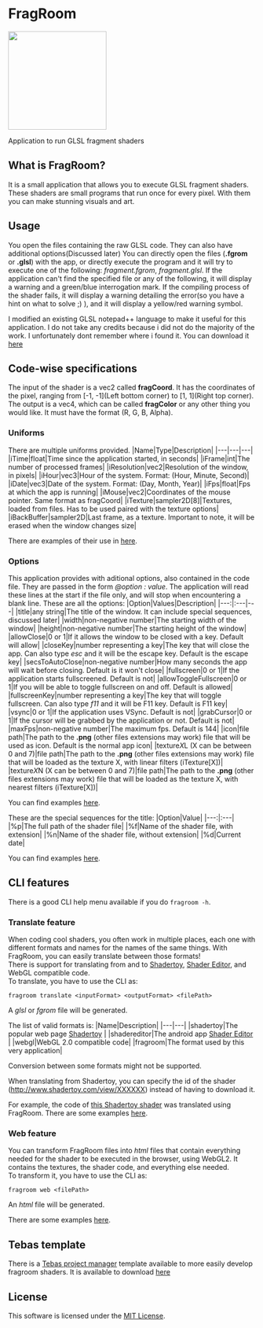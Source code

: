 # FragRoom
<img src="res/icon.png" width="200"/>

Application to run GLSL fragment shaders

## What is FragRoom?
It is a small application that allows you to execute GLSL fragment shaders. These shaders are small programs that run once for every pixel. With them you can make stunning visuals and art.

## Usage
You open the files containing the raw GLSL code. They can also have additional options(Discussed later)
You can directly open the files (**.fgrom** or **.glsl**) with the app, or directly execute the program and it will try to execute one of the following: *fragment.fgrom*, *fragment.glsl*.
If the application can't find the specified file or any of the following, it will display a warning and a green/blue interrogation mark.
If the compiling process of the shader fails, it will display a warning detailing the error(so you have a hint on what to solve ;) ), and it will display a yellow/red warning symbol.

I modified an existing GLSL notepad++ language to make it useful for this application. I do not take any credits because i did not do the majority of the work. I unfortunately dont remember where i found it. You can download it [here](./n++)

## Code-wise specifications
The input of the shader is a vec2 called **fragCoord**. It has the coordinates of the pixel, ranging from \[-1, -1\](Left bottom corner) to \[1, 1\](Right top corner).
The output is a vec4, which can be called **fragColor** or any other thing you would like. It must have the format (R, G, B, Alpha).

### Uniforms
There are multiple uniforms provided.
|Name|Type|Description|
|---|---|---|
|iTime|float|Time since the application started, in seconds|
|iFrame|int|The number of processed frames|
|iResolution|vec2|Resolution of the window, in pixels|
|iHour|vec3|Hour of the system. Format: (Hour, Minute, Second)|
|iDate|vec3|Date of the system. Format: (Day, Month, Year)|
|iFps|float|Fps at which the app is running|
|iMouse|vec2|Coordinates of the mouse pointer. Same format as fragCoord|
|iTexture|sampler2D\[8\]|Textures, loaded from files. Has to be used paired with the texture options|
|iBackBuffer|sampler2D|Last frame, as a texture. Important to note, it will be erased when the window changes size|

There are examples of their use in [here](./examples).

### Options
This application provides with aditional options, also contained in the code file. They are passed in the form *@option : value*.
The application will read these lines at the start if the file only, and will stop when encountering a blank line.
These are all the options:
|Option|Values|Description|
|---:|:---|---|
|title|any string|The title of the window. It can include special sequences, discussed later|
|width|non-negative number|The starting width of the window|
|height|non-negative number|The starting height of the window|
|allowClose|0 or 1|If it allows the window to be closed with a key. Default will allow|
|closeKey|number representing a key|The key that will close the app. Can also type *esc* and it will be the escape key. Default is the escape key|
|secsToAutoClose|non-negative number|How many seconds the app will wait before closing. Default is it won't close|
|fullscreen|0 or 1|If the application starts fullscreened. Default is not|
|allowToggleFullscreen|0 or 1|If you will be able to toggle fullscreen on and off. Default is allowed|
|fullscreenKey|number representing a key|The key that will toggle fullscreen. Can also type *f11* and it will be F11 key. Default is F11 key|
|vsync|0 or 1|If the application uses VSync. Default is not|
|grabCursor|0 or 1|If the cursor will be grabbed by the application or not. Default is not|
|maxFps|non-negative number|The maximum fps. Default is 144|
|icon|file path|The path to the **.png** (other files extensions may work) file that will be used as icon. Default is the normal app icon|
|texture*X*L (X can be between 0 and 7)|file path|The path to the **.png** (other files extensions may work) file that will be loaded as the texture X, with linear filters (iTexture\[X\])|
|texture*X*N (X can be between 0 and 7)|file path|The path to the **.png** (other files extensions may work) file that will be loaded as the texture X, with nearest filters (iTexture\[X\])|

You can find examples [here](./examples/options).

These are the special sequences for the title:
|Option|Value|
|---:|:---|
|%p|The full path of the shader file|
|%f|Name of the shader file, with extension|
|%n|Name of the shader file, without extension|
|%d|Current date|

You can find examples [here](./examples/title).

## CLI features
There is a good CLI help menu available if you do `fragroom -h`.

### Translate feature
When coding cool shaders, you often work in multiple places, each one with different formats and names for the names of the same things. With FragRoom, you can easily translate between those formats!  
There is support for translating from and to [Shadertoy](https://www.shadertoy.com/), [Shader Editor](https://play.google.com/store/apps/details?id=de.markusfisch.android.shadereditor&pcampaignid=web_share), and WebGL compatible code.  
To translate, you have to use the CLI as:

`fragroom translate <inputFormat> <outputFormat> <filePath>`

A *glsl* or *fgrom* file will be generated.

The list of valid formats is:
|Name|Description|
|---|---|
|shadertoy|The popular web page [Shadertoy](https://www.shadertoy.com) |
|shadereditor|The android app [Shader Editor](https://play.google.com/store/apps/details?id=de.markusfisch.android.shadereditor&pcampaignid=web_share) |
|webgl|WebGL 2.0 compatible code|
|fragroom|The format used by this very application|

Conversion between some formats might not be supported.

When translating from Shadertoy, you can specify the id of the shader (http://www.shadertoy.com/view/XXXXXX) instead of having to download it.

For example, the code of [this Shadertoy shader](https://www.shadertoy.com/view/lXyfzD) was translated using FragRoom.
There are some examples [here](./examples/translations).

### Web feature
You can transform FragRoom files into *html* files that contain everything needed for the shader to be executed in the browser, using WebGL2. It contains the textures, the shader code, and everything else needed.  
To transform it, you have to use the CLI as:

`fragroom web <filePath>`

An *html* file will be generated.

There are some examples [here](./examples/web).

## Tebas template
There is a [Tebas project manager](https://github.com/siljamdev/Tebas) template available to more easily develop fragroom shaders. It is available to download [here](https://github.com/siljamdev/Tebas/blob/main/templates/Fragroom/fgrom.tbtem)

## License
This software is licensed under the [MIT License](https://github.com/siljamdev/Fragroom/blob/main/LICENSE).
